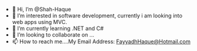 - 👋 Hi, I’m @Shah-Haque
- 👀 I’m interested in software development, currently i am looking into web apps using MVC.
- 🌱 I’m currently learning .NET and C#
- 💞️ I’m looking to collaborate on ...
- 📫 How to reach me....My Email Address: FayyadhHaque@Hotmail.com

<!---
Shah-Haque/Shah-Haque is a ✨ special ✨ repository because its `README.md` (this file) appears on your GitHub profile.
You can click the Preview link to take a look at your changes.
--->
